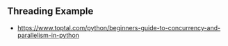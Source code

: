 ## Threading Example

- https://www.toptal.com/python/beginners-guide-to-concurrency-and-parallelism-in-python

